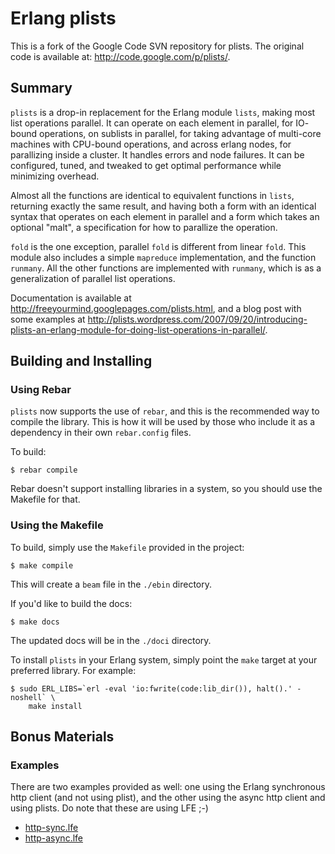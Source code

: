 # Erlang plists

This is a fork of the Google Code SVN repository for plists.
The original code is available at: <http://code.google.com/p/plists/>.


## Summary

``plists`` is a drop-in replacement for the Erlang module ``lists``, making
most list operations parallel. It can operate on each element in parallel, for
IO- bound operations, on sublists in parallel, for taking advantage of
multi-core machines with CPU-bound operations, and across erlang nodes, for
parallizing inside a cluster. It handles errors and node failures. It can be
configured, tuned, and tweaked to get optimal performance while minimizing
overhead.

Almost all the functions are identical to equivalent functions in ``lists``,
returning exactly the same result, and having both a form with an identical
syntax that operates on each element in parallel and a form which takes an
optional "malt", a specification for how to parallize the operation.

``fold`` is the one exception, parallel `fold` is different from linear
``fold``.  This module also includes a simple `mapreduce` implementation, and
the function ``runmany``. All the other functions are implemented with
``runmany``, which is as a generalization of parallel list operations.

Documentation is available at <http://freeyourmind.googlepages.com/plists.html>,
and a blog post with some examples at
<http://plists.wordpress.com/2007/09/20/introducing-plists-an-erlang-module-for-doing-list-operations-in-parallel/>.


## Building and Installing


### Using Rebar

``plists`` now supports the use of ``rebar``, and this is the recommended way
to compile the library. This is how it will be used by those who include it as
a dependency in their own ``rebar.config`` files.

To build:

    $ rebar compile

Rebar doesn't support installing libraries in a system, so you should use the
Makefile for that.


### Using the Makefile

To build, simply use the ``Makefile`` provided in the project:

    $ make compile

This will create a ``beam`` file in the ``./ebin`` directory.

If you'd like to build the docs:

    $ make docs

The updated docs will be in the ``./doci`` directory.

To install ``plists`` in your Erlang system, simply point the ``make`` target
at your preferred library. For example:

    $ sudo ERL_LIBS=`erl -eval 'io:fwrite(code:lib_dir()), halt().' -noshell` \
        make install


## Bonus Materials

### Examples

There are two examples provided as well: one using the Erlang synchronous http
client (and not using plist), and the other using the async http client and
using plists. Do note that these are using LFE ;-)
 * <a href="https://github.com/oubiwann/plists/blob/master/examples/http-sync.lfe">http-sync.lfe</a>
 * <a href="https://github.com/oubiwann/plists/blob/master/examples/http-async.lfe">http-async.lfe</a>
